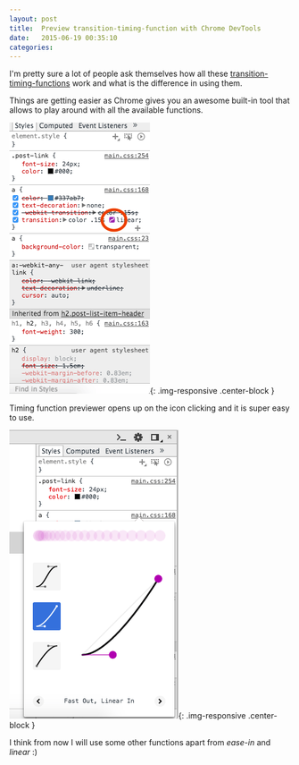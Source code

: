 ```yaml
---
layout: post
title:  Preview transition-timing-function with Chrome DevTools
date:   2015-06-19 00:35:10
categories:
---
```


I'm pretty sure a lot of people ask themselves how all these <a href="http://www.w3schools.com/cssref/css3_pr_transition-timing-function.asp" target="_blank">transition-timing-functions</a> work and what is the difference in using them.

Things are getting easier as Chrome gives you an awesome built-in tool that allows to play around with all the available functions.

![Chrome tool to play around with timing functions on dev console](/images/posts/chrome-dev-tools-timing-function-tool.png){: .img-responsive .center-block }

Timing function previewer opens up on the icon clicking and it is super easy to use.

![Chrome tool to play around with timing functions](/images/posts/timing-tool.png){: .img-responsive .center-block }

I think from now I will use some other functions apart from _ease-in_ and _linear_ :)
